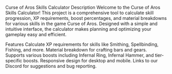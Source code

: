 Curse of Aros Skills Calculator
Description
Welcome to the Curse of Aros Skills Calculator! This project is a comprehensive tool to calculate skill progression, XP requirements, boost percentages, and material breakdowns for various skills in the game Curse of Aros. Designed with a simple and intuitive interface, the calculator makes planning and optimizing your gameplay easy and efficient.

Features
Calculate XP requirements for skills like Smithing, Spellbinding, Fishing, and more.
Material breakdown for crafting bars and gears.
Supports various boosts including Infernal Ring, Infernal Hammer, and tier-specific boosts.
Responsive design for desktop and mobile.
Links to our Discord for suggestions and bug reporting.
